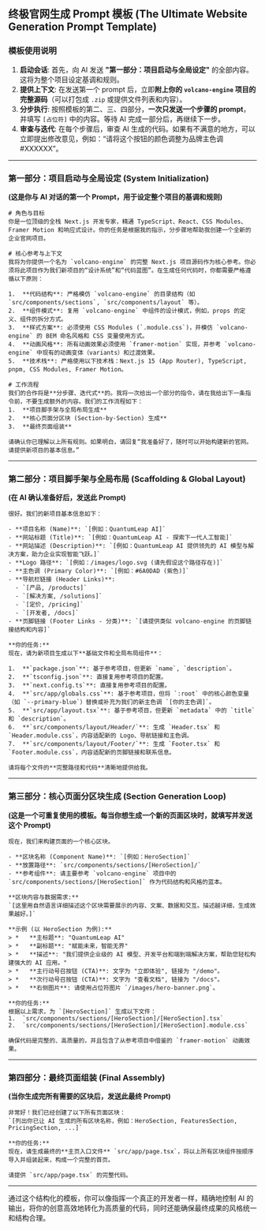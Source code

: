 

## 终极官网生成 Prompt 模板 (The Ultimate Website Generation Prompt Template)

### 模板使用说明

1.  **启动会话**: 首先，向 AI 发送 **"第一部分：项目启动与全局设定"** 的全部内容。这将为整个项目设定基调和规则。
2.  **提供上下文**: 在发送第一个 prompt 后，立即**附上你的 `volcano-engine` 项目的完整源码**（可以打包成 `.zip` 或提供文件列表和内容）。
3.  **分步执行**: 按照模板的第二、三、四部分，**一次只发送一个步骤的 prompt**，并填写 `[占位符]` 中的内容。等待 AI 完成一部分后，再继续下一步。
4.  **审查与迭代**: 在每个步骤后，审查 AI 生成的代码。如果有不满意的地方，可以立即提出修改意见，例如：“请将这个按钮的颜色调整为品牌主色调 #XXXXXX”。

---

### 第一部分：项目启动与全局设定 (System Initialization)

**(这是你与 AI 对话的第一个 Prompt，用于设定整个项目的基调和规则)**

```prompt
# 角色与目标
你是一位顶级的全栈 Next.js 开发专家，精通 TypeScript、React、CSS Modules、Framer Motion 和响应式设计。你的任务是根据我的指示，分步骤地帮助我创建一个全新的企业官网项目。

# 核心参考与上下文
我将为你提供一个名为 `volcano-engine` 的完整 Next.js 项目源码作为核心参考。你必须将此项目作为我们新项目的“设计系统”和“代码蓝图”。在生成任何代码时，你都需要严格遵循以下原则：

1.  **代码结构**: 严格模仿 `volcano-engine` 的目录结构（如 `src/components/sections`, `src/components/layout` 等）。
2.  **组件模式**: 复用 `volcano-engine` 中组件的设计模式，例如，props 的定义、组件的拆分方式。
3.  **样式方案**: 必须使用 CSS Modules (`.module.css`)，并模仿 `volcano-engine` 的 BEM 命名风格和 CSS 变量使用方式。
4.  **动画风格**: 所有动画效果必须使用 `framer-motion` 实现，并参考 `volcano-engine` 中现有的动画变体（variants）和过渡效果。
5.  **技术栈**: 严格使用以下技术栈：Next.js 15 (App Router), TypeScript, pnpm, CSS Modules, Framer Motion。

# 工作流程
我们的合作将是**分步骤、迭代式**的。我将一次给出一个部分的指令，请在我给出下一条指令前，不要生成额外的内容。我们的工作流程如下：
1.  **项目脚手架与全局布局生成**
2.  **核心页面分区块 (Section-by-Section) 生成**
3.  **最终页面组装**

请确认你已理解以上所有规则。如果明白，请回复“我准备好了，随时可以开始构建新的官网。请提供新项目的基本信息。”
```

---

### 第二部分：项目脚手架与全局布局 (Scaffolding & Global Layout)

**(在 AI 确认准备好后，发送此 Prompt)**

```prompt
很好。我们的新项目基本信息如下：

- **项目名称 (Name)**: `[例如：QuantumLeap AI]`
- **网站标题 (Title)**: `[例如：QuantumLeap AI - 探索下一代人工智能]`
- **网站描述 (Description)**: `[例如：QuantumLeap AI 提供领先的 AI 模型与解决方案，助力企业实现智能飞跃。]`
- **Logo 路径**: `[例如：/images/logo.svg (请先假设这个路径存在)]`
- **主色调 (Primary Color)**: `[例如：#6A0DAD (紫色)]`
- **导航栏链接 (Header Links)**:
  - `[产品, /products]`
  - `[解决方案, /solutions]`
  - `[定价, /pricing]`
  - `[开发者, /docs]`
- **页脚链接 (Footer Links - 分类)**: `[请提供类似 volcano-engine 的页脚链接结构和内容]`

**你的任务:**
现在，请为新项目生成以下**基础文件和全局布局组件**：

1.  **`package.json`**: 基于参考项目，但更新 `name`, `description`。
2.  **`tsconfig.json`**: 直接复用参考项目的配置。
3.  **`next.config.ts`**: 直接复用参考项目的配置。
4.  **`src/app/globals.css`**: 基于参考项目，但将 `:root` 中的核心颜色变量（如 `--primary-blue`）替换或补充为我们的新主色调 `[你的主色调]`。
5.  **`src/app/layout.tsx`**: 基于参考项目，但更新 `metadata` 中的 `title` 和 `description`。
6.  **`src/components/layout/Header/`**: 生成 `Header.tsx` 和 `Header.module.css`，内容适配新的 Logo、导航链接和主色调。
7.  **`src/components/layout/Footer/`**: 生成 `Footer.tsx` 和 `Footer.module.css`，内容适配新的页脚链接和联系信息。

请将每个文件的**完整路径和代码**清晰地提供给我。
```

---

### 第三部分：核心页面分区块生成 (Section Generation Loop)

**(这是一个可重复使用的模板。每当你想生成一个新的页面区块时，就填写并发送这个 Prompt)**

```prompt
现在，我们来构建页面的一个核心区块。

- **区块名称 (Component Name)**: `[例如：HeroSection]`
- **放置路径**: `src/components/sections/[HeroSection]/`
- **参考组件**: 请主要参考 `volcano-engine` 项目中的 `src/components/sections/[HeroSection]` 作为代码结构和风格的蓝本。

**区块内容与数据需求:**
`[这里用自然语言详细描述这个区块需要展示的内容、文案、数据和交互。描述越详细，生成效果越好。]`

**示例 (以 HeroSection 为例):**
> *   **主标题**: "QuantumLeap AI"
> *   **副标题**: "赋能未来，智能无界"
> *   **描述**: "我们提供企业级的 AI 模型、开发平台和端到端解决方案，帮助您轻松构建强大的 AI 应用。"
> *   **主行动号召按钮 (CTA)**: 文字为 "立即体验", 链接为 "/demo"。
> *   **次行动号召按钮 (CTA)**: 文字为 "查看文档", 链接为 "/docs"。
> *   **右侧图片**: 请使用占位符图片 `/images/hero-banner.png`。

**你的任务:**
根据以上需求，为 `[HeroSection]` 生成以下文件：
1.  `src/components/sections/[HeroSection]/[HeroSection].tsx`
2.  `src/components/sections/[HeroSection]/[HeroSection].module.css`

确保代码是完整的、高质量的，并且包含了从参考项目中借鉴的 `framer-motion` 动画效果。
```

---

### 第四部分：最终页面组装 (Final Assembly)

**(当你生成完所有需要的区块后，发送此最终 Prompt)**

```prompt
非常好！我们已经创建了以下所有页面区块：
`[列出你已让 AI 生成的所有区块名称，例如：HeroSection, FeaturesSection, PricingSection, ...]`

**你的任务:**
现在，请生成最终的**主页入口文件** `src/app/page.tsx`，将以上所有区块组件按顺序导入并组装起来，构成一个完整的首页。

请提供 `src/app/page.tsx` 的完整代码。
```

---
通过这个结构化的模板，你可以像指挥一个真正的开发者一样，精确地控制 AI 的输出，将你的创意高效地转化为高质量的代码，同时还能确保最终成果的风格统一和结构合理。